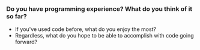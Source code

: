 ### Do you have programming experience? What do you think of it so far?

- If you've used code before, what do you enjoy the most?
- Regardless, what do you hope to be able to accomplish with code going forward?
